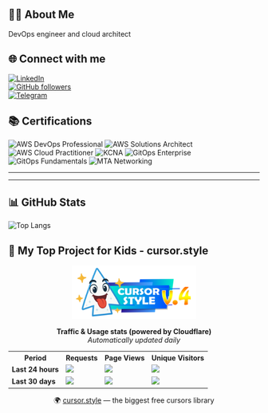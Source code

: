 ## 👨‍💻 About Me  

DevOps engineer and cloud architect


## 🌐 Connect with me  
[![LinkedIn](https://img.shields.io/badge/LinkedIn-Connect-blue?logo=linkedin&style=for-the-badge)](https://linkedin.com/in/oleksisem/)  
[![GitHub followers](https://img.shields.io/github/followers/wonchoe?label=Follow&logo=github&style=for-the-badge)](https://github.com/wonchoe)  
[![Telegram](https://img.shields.io/badge/Telegram-Contact-blue?logo=telegram&style=for-the-badge)](https://t.me/wonchoe)



## 📚 Certifications  

![AWS DevOps Professional](https://img.shields.io/badge/AWS-DevOps_Engineer_Professional-FF9900?style=for-the-badge&logo=amazon-aws&logoColor=white) 
![AWS Solutions Architect](https://img.shields.io/badge/AWS-Solutions_Architect_Associate-FF9900?style=for-the-badge&logo=amazon-aws&logoColor=white) 
![AWS Cloud Practitioner](https://img.shields.io/badge/AWS-Cloud_Practitioner-FF9900?style=for-the-badge&logo=amazon-aws&logoColor=white) 
![KCNA](https://img.shields.io/badge/KCNA-Kubernetes_&_Cloud_Native_Associate-326CE5?style=for-the-badge&logo=kubernetes&logoColor=white) 
![GitOps Enterprise](https://img.shields.io/badge/GitOps-Enterprise-00A98F?style=for-the-badge&logo=git&logoColor=white) 
![GitOps Fundamentals](https://img.shields.io/badge/GitOps-Fundamentals-00A98F?style=for-the-badge&logo=git&logoColor=white) 
![MTA Networking](https://img.shields.io/badge/MTA-Networking_Fundamentals-0078D4?style=for-the-badge&logo=microsoft&logoColor=white)  

---
---

## 📊 GitHub Stats  

![Top Langs](https://github-readme-stats.vercel.app/api/top-langs/?username=wonchoe&layout=compact&theme=tokyonight)  


## 🌈 My Top Project for Kids - cursor.style

<p align="center">
  <img src="logo.png" alt="cursor.style logo" width="250"/>
</p>

<p align="center">
  <b>Traffic & Usage stats (powered by Cloudflare)</b><br/>
  <i>Automatically updated daily</i>
</p>

<div align="center">
<!-- CF-STATS:START -->

<table>
  <tr>
    <th>Period</th>
    <th>Requests</th>
    <th>Page Views</th>
    <th>Unique Visitors</th>
  </tr>
  <tr>
    <td><b>Last 24 hours</b></td>
    <td><img src="https://img.shields.io/badge/🌐 1,627,617-1DA1F2?style=for-the-badge"/></td>
    <td><img src="https://img.shields.io/badge/👀 40,539-2ecc71?style=for-the-badge"/></td>
    <td><img src="https://img.shields.io/badge/👥 17,562-f1c40f?style=for-the-badge"/></td>
  </tr>
  <tr>
    <td><b>Last 30 days</b></td>
    <td><img src="https://img.shields.io/badge/🌐 30,896,830-1DA1F2?style=for-the-badge"/></td>
    <td><img src="https://img.shields.io/badge/👀 1,505,579-2ecc71?style=for-the-badge"/></td>
    <td><img src="https://img.shields.io/badge/👥 244,150-f1c40f?style=for-the-badge"/></td>
  </tr>
</table>

<!-- CF-STATS:END -->
</div>
<p align="center">
  🌍 <a href="https://cursor.style">cursor.style</a> — the biggest free cursors library
</p>
